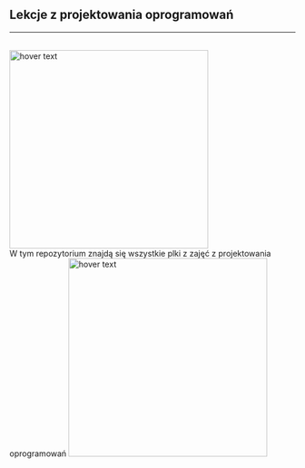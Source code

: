 ## Lekcje z projektowania oprogramowań
<hr>
<br>
<img src="https://th.bing.com/th/id/R.82ebda4568daec526c1daad3932ee1dd?rik=JW3X6ZJiH4TtXg&pid=ImgRaw&r=0" width="350" title="hover text">
<br>
W tym repozytorium znajdą się wszystkie plki z zajęć z projektowania oprogramowań
<img src="https://th.bing.com/th/id/R.879ece1dc0fc4220a217b6106cb4a5f4?rik=NEqvp0WUojyVcg&riu=http%3a%2f%2fedukacja.gliwice.eu%2fsites%2fdefault%2ffiles%2fbusiness_card%2fimages%2fzstia.jpg&ehk=Ngyi81pC5FGsB4VhBEFq%2b5g4sBnNOT0iQBPMAuPMhm0%3d&risl=&pid=ImgRaw&r=0" width="350" title="hover text">
